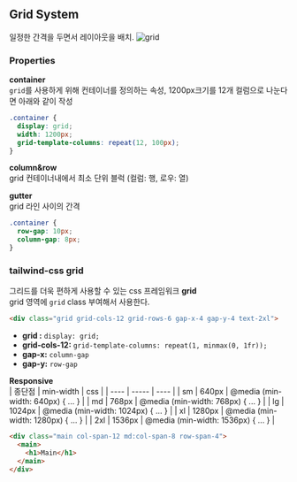 ## Grid System
일정한 간격을 두면서 레이아웃을 배치.
![grid](https://user-images.githubusercontent.com/46988995/136745168-edc7c1c6-3cf3-428e-83bd-57b5d86af6eb.png)

### Properties
**container**  
`grid`를 사용하게 위해 컨테이너를 정의하는 속성, 1200px크기를 12개 컬럼으로 나눈다면 아래와 같이 작성
```css
.container {
  display: grid;
  width: 1200px;
  grid-template-columns: repeat(12, 100px);
}
```

**column&row**  
grid 컨테이너내에서 최소 단위 블럭 (컬럼: 행, 로우: 열)

**gutter**  
grid 라인 사이의 간격
```css
.container {
  row-gap: 10px;
  column-gap: 8px;
}
```

### tailwind-css grid
그리드를 더욱 편하게 사용할 수 있는 css 프레임워크
**grid**  
grid 영역에 `grid` class 부여해서 사용한다.
```html
<div class="grid grid-cols-12 grid-rows-6 gap-x-4 gap-y-4 text-2xl">
```
+ **grid :** `display: grid;`
+ **grid-cols-12:** `grid-template-columns: repeat(1, minmax(0, 1fr));`
+ **gap-x:** `column-gap`
+ **gap-y:** `row-gap`

**Responsive**  
| 종단점 | min-width | css |
| ---- | ----- | ---- |
| sm | 640px | @media (min-width: 640px) { ... } |
| md | 768px | @media (min-width: 768px) { ... } |
| lg | 1024px | @media (min-width: 1024px) { ... } |
| xl | 1280px | @media (min-width: 1280px) { ... } |
| 2xl | 1536px | @media (min-width: 1536px) { ... } |
```html
<div class="main col-span-12 md:col-span-8 row-span-4">
  <main>
    <h1>Main</h1>
  </main>
</div>
```